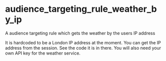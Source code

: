 # audience_targeting_rule_weather_by_ip
A audience targeting rule which gets the weather by the users IP address

It is hardcoded to be a London IP address at the moment. You can get the IP address from the session. See the code it is in there. You will also need your own API key for the weather service.
